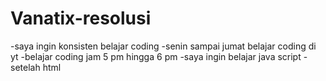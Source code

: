 # Vanatix-resolusi
-saya ingin konsisten belajar coding
-senin sampai jumat belajar coding di yt
-belajar coding jam 5 pm hingga 6 pm
-saya ingin belajar java script
-setelah html

